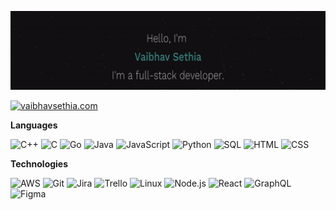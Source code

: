 ![Header](https://github.com/vaibhavsethia/vaibhavsethia/blob/main/Head.gif)

[![vaibhavsethia.com](https://img.shields.io/badge/-VAIBHAVSETHIA.COM-000?style=for-the-badge&logo=react&logoColor=fff)](https://vaibhavsethia.github.io/Portfolio_new/)

**Languages**

![C++](https://img.shields.io/badge/-C++-000?&logo=c%2b%2b&logoColor=00599C)
![C](https://img.shields.io/badge/-C-000?&logo=C)
![Go](https://img.shields.io/badge/-Go-000?&logo=Go)
![Java](https://img.shields.io/badge/-Java-000?&logo=Java&logoColor=007396)
![JavaScript](https://img.shields.io/badge/-JavaScript-000?&logo=JavaScript)
![Python](https://img.shields.io/badge/-Python-000?&logo=python)
![SQL](https://img.shields.io/badge/-SQL-000?&logo=MySQL)
![HTML](https://img.shields.io/badge/-HTML-000?&logo=Html5)
![CSS](https://img.shields.io/badge/-CSS-000?&logo=css3)

**Technologies**

![AWS](https://img.shields.io/badge/-AWS-000?&logo=Amazon-AWS&logoColor=FF9900)
![Git](https://img.shields.io/badge/-Git-000?&logo=git)
![Jira](https://img.shields.io/badge/-Jira-000?&logo=jira-software)
![Trello](https://img.shields.io/badge/-Trello-000?&logo=Trello)
![Linux](https://img.shields.io/badge/-Linux-000?&logo=linux)
![Node.js](https://img.shields.io/badge/-Node.js-000?&logo=node.js)
![React](https://img.shields.io/badge/-React-000?&logo=React)
![GraphQL](https://img.shields.io/badge/-GraphQL-000?&logo=Graphql)
![Figma](https://img.shields.io/badge/-Figma-000?&logo=Figma)